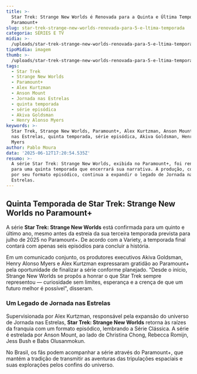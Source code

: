 ```yaml
---
title: >-
  Star Trek: Strange New Worlds é Renovada para a Quinta e Última Temporada no
  Paramount+
slug: star-trek-strange-new-worlds-renovada-para-5-e-ltima-temporada
categoria: SÉRIES E TV
midia: >-
  /uploads/star-trek-strange-new-worlds-renovada-para-5-e-ltima-temporada-thumb.png
tipoMidia: imagem
thumb: >-
  /uploads/star-trek-strange-new-worlds-renovada-para-5-e-ltima-temporada-thumb.png
tags:
  - Star Trek
  - Strange New Worlds
  - Paramount+
  - Alex Kurtzman
  - Anson Mount
  - Jornada nas Estrelas
  - quinta temporada
  - série episódica
  - Akiva Goldsman
  - Henry Alonso Myers
keywords: >-
  Star Trek, Strange New Worlds, Paramount+, Alex Kurtzman, Anson Mount, Jornada
  nas Estrelas, quinta temporada, série episódica, Akiva Goldsman, Henry Alonso
  Myers
author: Pablo Moura
data: '2025-06-12T17:20:54.535Z'
resumo: >-
  A série Star Trek: Strange New Worlds, exibida no Paramount+, foi renovada
  para uma quinta temporada que encerrará sua narrativa. A produção, conhecida
  por seu formato episódico, continua a expandir o legado de Jornada nas
  Estrelas.
---
```


## Quinta Temporada de Star Trek: Strange New Worlds no Paramount+

A série **Star Trek: Strange New Worlds** está confirmada para um quinto e último ano, mesmo antes da estreia da sua terceira temporada prevista para julho de 2025 no Paramount+. De acordo com a Variety, a temporada final contará com apenas seis episódios para concluir a história.

Em um comunicado conjunto, os produtores executivos Akiva Goldsman, Henry Alonso Myers e Alex Kurtzman expressaram gratidão ao Paramount+ pela oportunidade de finalizar a série conforme planejado. "Desde o início, Strange New Worlds se propôs a honrar o que Star Trek sempre representou — curiosidade sem limites, esperança e a crença de que um futuro melhor é possível", disseram.

### Um Legado de Jornada nas Estrelas

Supervisionada por Alex Kurtzman, responsável pela expansão do universo de Jornada nas Estrelas, **Star Trek: Strange New Worlds** retorna às raízes da franquia com um formato episódico, lembrando a Série Clássica. A série é estrelada por Anson Mount, ao lado de Christina Chong, Rebecca Romijn, Jess Bush e Babs Olusanmokun.

No Brasil, os fãs podem acompanhar a série através do Paramount+, que mantém a tradição de transmitir as aventuras das tripulações espaciais e suas explorações pelos confins do universo.
